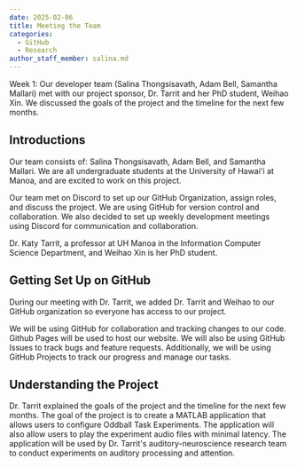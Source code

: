 ```yaml
---
date: 2025-02-06
title: Meeting the Team
categories:
  - GitHub
  - Research
author_staff_member: salina.md
---
```


Week 1: Our developer team (Salina Thongsisavath, Adam Bell, Samantha Mallari) met with our project sponsor, Dr. Tarrit and her PhD student, Weihao Xin. We discussed the goals of the project and the timeline for the next few months.

## Introductions
Our team consists of: Salina Thongsisavath, Adam Bell, and Samantha Mallari. We are all undergraduate students at the University of Hawai'i at Manoa, and are excited to work on this project. 

Our team met on Discord to set up our GitHub Organization, assign roles, and discuss the project. We are using GitHub for version control and collaboration. We also decided to set up weekly development meetings using Discord for communication and collaboration.

Dr. Katy Tarrit, a professor at UH Manoa in the Information Computer Science Department, and Weihao Xin is her PhD student.

## Getting Set Up on GitHub
During our meeting with Dr. Tarrit, we added Dr. Tarrit and Weihao to our GitHub organization so everyone has access to our project.

We will be using GitHub for collaboration and tracking changes to our code. Github Pages will be used to host our website. We will also be using GitHub Issues to track bugs and feature requests. Additionally, we will be using GitHub Projects to track our progress and manage our tasks.

## Understanding the Project

Dr. Tarrit explained the goals of the project and the timeline for the next few months. The goal of the project is to create a MATLAB application that allows users to configure Oddball Task Experiments. The application will also allow users to play the experiment audio files with minimal latency. The application will be used by Dr. Tarrit's auditory-neuroscience research team to conduct experiments on auditory processing and attention.

